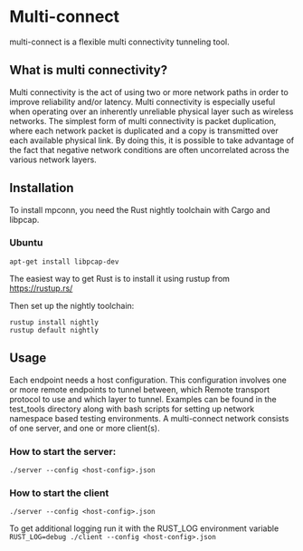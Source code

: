# Multi-connect
multi-connect is a flexible multi connectivity tunneling tool. 

## What is multi connectivity?
Multi connectivity is the act of using two or more network paths in order to improve reliability and/or latency. Multi connectivity is especially useful when operating over an inherently unreliable physical layer such as wireless networks.
The simplest form of multi connectivity is packet duplication, where each network packet is duplicated and a copy is transmitted over each available physical link. By doing this, it is possible to take advantage of the fact that negative network conditions are often uncorrelated across the various network layers.

## Installation
To install mpconn, you need the Rust nightly toolchain with Cargo and libpcap.

### Ubuntu
```
apt-get install libpcap-dev
```
The easiest way to get Rust is to install it using rustup from https://rustup.rs/

Then set up the nightly toolchain:
```
rustup install nightly
rustup default nightly
```

## Usage
Each endpoint needs a host configuration. This configuration involves one or more remote endpoints to tunnel between,
which Remote transport protocol to use and which layer to tunnel. Examples can be found in the test_tools directory
along with bash scripts for setting up network namespace based testing environments.
A multi-connect network consists of one server, and one or more client(s).

### How to start the server:
```
./server --config <host-config>.json
```

### How to start the client
```
./server --config <host-config>.json
```
To get additional logging run it with the RUST_LOG environment
variable `RUST_LOG=debug ./client --config <host-config>.json`
